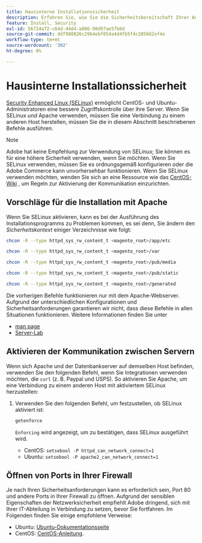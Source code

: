```yaml
---
title: Hausinterne Installationssicherheit
description: Erfahren Sie, wie Sie die Sicherheitsbereitschaft Ihrer Adobe Commerce-Installation vor Ort verbessern können.
feature: Install, Security
exl-id: 56724a72-c64d-44d4-a886-90d97ae5fb6d
source-git-commit: ddf988826c29b4ebf054a4d4fb5f4c285662ef4e
workflow-type: tm+mt
source-wordcount: '302'
ht-degree: 0%

---
```


# Hausinterne Installationssicherheit

[Security Enhanced Linux (SELinux)](https://selinuxproject.org/page/Main_Page) ermöglicht CentOS- und Ubuntu-Administratoren eine bessere Zugriffskontrolle über ihre Server. Wenn Sie SELinux *und* Apache verwenden, müssen Sie eine Verbindung zu einem anderen Host herstellen, müssen Sie die in diesem Abschnitt beschriebenen Befehle ausführen.

>[!NOTE]
>
>Adobe hat keine Empfehlung zur Verwendung von SELinux; Sie können es für eine höhere Sicherheit verwenden, wenn Sie möchten. Wenn Sie SELinux verwenden, müssen Sie es ordnungsgemäß konfigurieren oder die Adobe Commerce kann unvorhersehbar funktionieren. Wenn Sie SELinux verwenden möchten, wenden Sie sich an eine Ressource wie das [CentOS-Wiki](https://wiki.centos.org/HowTos/SELinux) , um Regeln zur Aktivierung der Kommunikation einzurichten.

## Vorschläge für die Installation mit Apache

Wenn Sie SELinux aktivieren, kann es bei der Ausführung des Installationsprogramms zu Problemen kommen, es sei denn, Sie ändern den *Sicherheitskontext* einiger Verzeichnisse wie folgt:

```bash
chcon -R --type httpd_sys_rw_content_t <magento_root>/app/etc
```

```bash
chcon -R --type httpd_sys_rw_content_t <magento_root>/var
```

```bash
chcon -R --type httpd_sys_rw_content_t <magento_root>/pub/media
```

```bash
chcon -R --type httpd_sys_rw_content_t <magento_root>/pub/static
```

```bash
chcon -R --type httpd_sys_rw_content_t <magento_root>/generated
```

Die vorherigen Befehle funktionieren nur mit dem Apache-Webserver. Aufgrund der unterschiedlichen Konfigurationen und Sicherheitsanforderungen garantieren wir nicht, dass diese Befehle in allen Situationen funktionieren. Weitere Informationen finden Sie unter

* [man page](https://linux.die.net/man/8/httpd_selinux)
* [Server-Lab](https://www.serverlab.ca/tutorials/linux/web-servers-linux/configuring-selinux-policies-for-apache-web-servers/)

## Aktivieren der Kommunikation zwischen Servern

Wenn sich Apache und der Datenbankserver auf demselben Host befinden, verwenden Sie den folgenden Befehl, wenn Sie Integrationen verwenden möchten, die `curl` (z. B. Paypal und USPS).
So aktivieren Sie Apache, um eine Verbindung zu einem anderen Host mit aktiviertem SELinux herzustellen:

1. Verwenden Sie den folgenden Befehl, um festzustellen, ob SELinux aktiviert ist:

   ```bash
   getenforce
   ```

   `Enforcing` wird angezeigt, um zu bestätigen, dass SELinux ausgeführt wird.

   * CentOS: `setsebool -P httpd_can_network_connect=1`
   * Ubuntu: `setsebool -P apache2_can_network_connect=1`

## Öffnen von Ports in Ihrer Firewall

Je nach Ihren Sicherheitsanforderungen kann es erforderlich sein, Port 80 und andere Ports in Ihrer Firewall zu öffnen. Aufgrund der sensiblen Eigenschaften der Netzwerksicherheit empfiehlt Adobe dringend, sich mit Ihrer IT-Abteilung in Verbindung zu setzen, bevor Sie fortfahren. Im Folgenden finden Sie einige empfohlene Verweise:

* Ubuntu: [Ubuntu-Dokumentationsseite](https://help.ubuntu.com/community/IptablesHowTo)
* CentOS: [CentOS-Anleitung](https://wiki.centos.org/HowTos%282f%29Network%282f%29IPTables.html).
